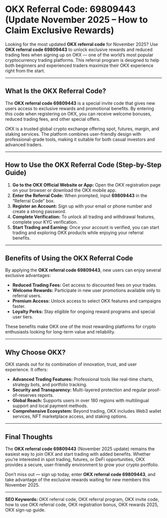 <h1>OKX Referral Code: 69809443 (Update November 2025 – How to Claim Exclusive Rewards)</h1>
<p>Looking for the most updated <strong>OKX referral code</strong> for November 2025? Use <strong>OKX referral code 69809443</strong> to unlock exclusive rewards and reduced trading fees when signing up on OKX — one of the world’s most popular cryptocurrency trading platforms. This referral program is designed to help both beginners and experienced traders maximize their OKX experience right from the start.</p>

<hr>

<h2>What Is the OKX Referral Code?</h2>
<p>The <strong>OKX referral code 69809443</strong> is a special invite code that gives new users access to exclusive rewards and promotional benefits. By entering this code when registering on OKX, you can receive welcome bonuses, reduced trading fees, and other special offers.</p>
<p>OKX is a trusted global crypto exchange offering spot, futures, margin, and staking services. The platform combines user-friendly design with professional-grade tools, making it suitable for both casual investors and advanced traders.</p>

<hr>

<h2>How to Use the OKX Referral Code (Step-by-Step Guide)</h2>
<ol>
<li><strong>Go to the OKX Official Website or App:</strong> Open the OKX registration page on your browser or download the OKX mobile app.</li>
<li><strong>Enter the Referral Code:</strong> When prompted, input <strong>69809443</strong> in the “Referral Code” box.</li>
<li><strong>Register an Account:</strong> Sign up with your email or phone number and create a strong password.</li>
<li><strong>Complete Verification:</strong> To unlock all trading and withdrawal features, complete your KYC verification.</li>
<li><strong>Start Trading and Earning:</strong> Once your account is verified, you can start trading and exploring OKX products while enjoying your referral benefits.</li>
</ol>

<hr>

<h2>Benefits of Using the OKX Referral Code</h2>
<p>By applying the <strong>OKX referral code 69809443</strong>, new users can enjoy several exclusive advantages:</p>
<ul>
<li><strong>Reduced Trading Fees:</strong> Get access to discounted fees on your trades.</li>
<li><strong>Welcome Rewards:</strong> Participate in new user promotions available only to referral users.</li>
<li><strong>Premium Access:</strong> Unlock access to select OKX features and campaigns faster.</li>
<li><strong>Loyalty Perks:</strong> Stay eligible for ongoing reward programs and special user tiers.</li>
</ul>
<p>These benefits make OKX one of the most rewarding platforms for crypto enthusiasts looking for long-term value and reliability.</p>

<hr>

<h2>Why Choose OKX?</h2>
<p>OKX stands out for its combination of innovation, trust, and user experience. It offers:</p>
<ul>
<li><strong>Advanced Trading Features:</strong> Professional tools like real-time charts, strategy bots, and portfolio tracking.</li>
<li><strong>Security and Transparency:</strong> Multi-layered protection and regular proof-of-reserves reports.</li>
<li><strong>Global Reach:</strong> Supports users in over 180 regions with multilingual support and local payment methods.</li>
<li><strong>Comprehensive Ecosystem:</strong> Beyond trading, OKX includes Web3 wallet services, NFT marketplace access, and staking options.</li>
</ul>

<hr>

<h2>Final Thoughts</h2>
<p>The <strong>OKX referral code 69809443</strong> (November 2025 update) remains the easiest way to join OKX and start trading with added benefits. Whether you’re interested in spot trading, futures, or DeFi opportunities, OKX provides a secure, user-friendly environment to grow your crypto portfolio.</p>
<p>Don’t miss out — sign up today, enter <strong>OKX referral code 69809443</strong>, and take advantage of the exclusive rewards waiting for new members this November 2025.</p>

<hr>

<p><strong>SEO Keywords:</strong> OKX referral code, OKX referral program, OKX invite code, how to use OKX referral code, OKX registration bonus, OKX rewards 2025, OKX sign-up guide.</p>
